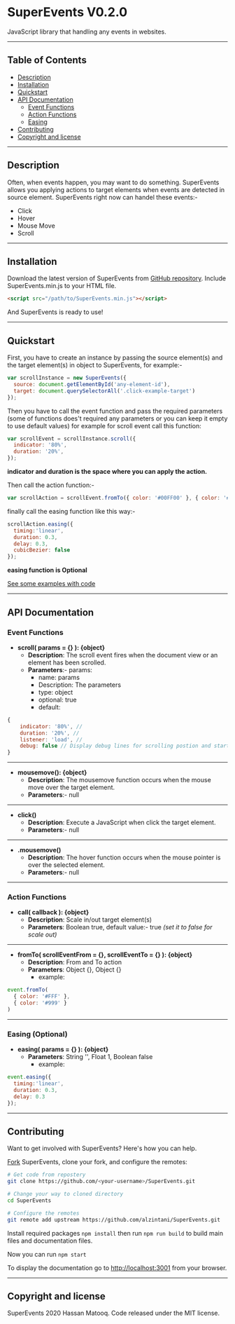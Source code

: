 # SuperEvents V0.2.0
JavaScript library that handling any events in websites.


-----

## Table of Contents

- [Description](#description)
- [Installation](#installation)
- [Quickstart](#quickstart)
- [API Documentation](#api-documentation)
  - [Event Functions](#event-functions)
  - [Action Functions](#action-functions)
  - [Easing](#easing-optional)
- [Contributing](#contributing)
- [Copyright and license](#copyright-and-license)

-----


## Description
Often, when events happen, you may want to do something. SuperEvents allows you applying actions to target elements when events are detected in source element.
SuperEvents right now can handel these events:-
* Click
* Hover
* Mouse Move
* Scroll


-----


## Installation
Download the latest version of SuperEvents from [GitHub repository](https://github.com/alzintani/SuperEvents/releases).
Include SuperEvents.min.js to your HTML file.
```HTML
<script src="/path/to/SuperEvents.min.js"></script>
```
And SuperEvents is ready to use!


-----


## Quickstart

First, you have to create an instance by passing the source element(s) and the target element(s) in object to SuperEvents, for example:-

```javascript
var scrollInstance = new SuperEvents({
  source: document.getElementById('any-element-id'),
  target: document.querySelectorAll('.click-example-target')
});
```
Then you have to call the event function and pass the required parameters (some of functions does't required any parameters or you can keep it empty to use default values) for example for scroll event call this function:
```javascript
var scrollEvent = scrollInstance.scroll({
  indicator: '80%',
  duration: '20%',
});
```
__indicator and duration is the space where you can apply the action.__


Then call the action function:-
```javascript
var scrollAction = scrollEvent.fromTo({ color: '#00FF00' }, { color: '#FF0000' });
```

finally call the easing function like this way:-
```javascript
scrollAction.easing({
  timing:'linear',
  duration: 0.3,
  delay: 0.3,
  cubicBezier: false
});
```
__easing function is Optional__

[See some examples with code](https://superevents.org/examples.html)

-----


## API Documentation

### Event Functions

* **scroll( params = {} ): {object}**
  * **Description**: The scroll event fires when the document view or an element has been scrolled.
  * **Parameters**:-
      params:
      * name: params
      * Description: The parameters
      * type: object
      * optional: true
      * default:

```javascript
{
    indicator: '80%', //
    duration: '20%', //
    listener: 'load', //
    debug: false // Display debug lines for scrolling postion and start and end ponts
}
```

-----

* **mousemove(): {object}**
  * **Description**: The mousemove function occurs when the mouse move over the target element.
  * **Parameters**:-
    null

-----

* **click()**
  * **Description**: Execute a JavaScript when click the target element.
  * **Parameters**:-
    null

-----

* **.mousemove()**
  * **Description**: The hover function occurs when the mouse pointer is over the selected element.
  * **Parameters**:-
    null

-----

### Action Functions

* **call( callback ): {object}**
  * **Description**: Scale in/out target element(s)
  * **Parameters**: Boolean true, default value:- true *(set it to false for scale out)*

-----

* **fromTo( scrollEventFrom = {}, scrollEventTo = {} ): {object}**
  * **Description**: From and To action
  * **Parameters**: Object {}, Object {}
      * example:

```javascript
event.fromTo(
  { color: '#FFF' },
  { color: '#999' }
)
```

-----

### Easing (Optional)
* **easing( params = {} ): {object}**
  * **Parameters**: String '', Float 1, Boolean false
      * example:

```javascript
event.easing({
  timing:'linear',
  duration: 0.3,
  delay: 0.3
});
```


-----


## Contributing
Want to get involved with SuperEvents? Here's how you can help.

[Fork](https://help.github.com/fork-a-repo/) SuperEvents, clone your fork, and configure the remotes:

```BASH
# Get code from repostery
git clone https://github.com/<your-username>/SuperEvents.git

# Change your way to cloned directory
cd SuperEvents

# Configure the remotes
git remote add upstream https://github.com/alzintani/SuperEvents.git
```


Install required packages `npm install` then run `npm run build` to build main files and documentation files.

Now you can run `npm start`

To display the documentation go to [http://localhost:3001](http://localhost:3001) from your browser.


-----


## Copyright and license
SuperEvents 2020 Hassan Matooq. Code released under the MIT license.


